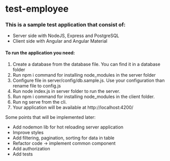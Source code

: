# test-employee
<h3> This is a sample test application that consist of:</h3>
<ul>
    <li> Server side with NodeJS, Express and PostgreSQL </li>
    <li> Client side with Angular and Angular Material </li>
</ul>

<h4> To run the application you need: </h4>
<ol> 
    <li> Create a database from the database file. You can find it in a database folder</li>
    <li> Run npm i command for installing node_modules in the server folder </li>
    <li> Configure file in server/config/db.sample.js. Use your configuration than rename file to config.js</li>
    <li> Run node index.js in server folder to run the server. </li>
    <li> Run npm i command for installing node_modules in the client folder. </li>
    <li> Run ng serve from the cli. </li>
    <li> Your application will be available at http://localhost:4200/ </li>
</ol>

Some points that will be implemented later:
<ul>
    <li> Add nodemon lib for hot reloading server application </li>
    <li> Improve styles </li>
    <li> Add filtering, pagination, sorting for data in table </li>
    <li> Refactor code -> implement common component </li>
    <li> Add authorization </li>
    <li> Add tests </li>
</ul>
